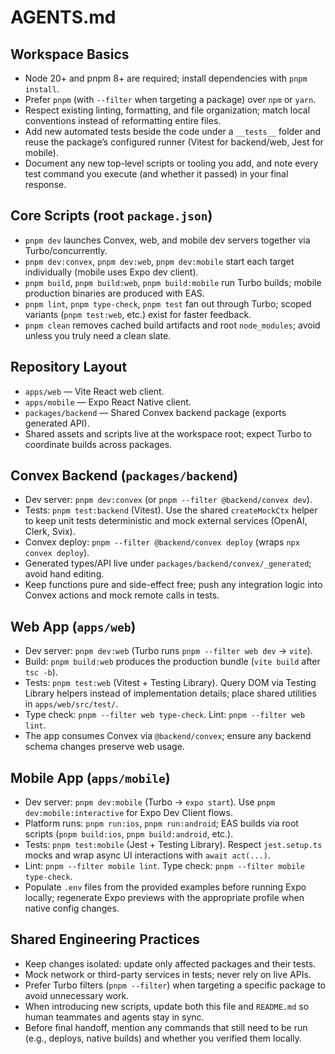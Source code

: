 # AGENTS.md

## Workspace Basics
- Node 20+ and pnpm 8+ are required; install dependencies with `pnpm install`.
- Prefer `pnpm` (with `--filter` when targeting a package) over `npm` or `yarn`.
- Respect existing linting, formatting, and file organization; match local conventions instead of reformatting entire files.
- Add new automated tests beside the code under a `__tests__` folder and reuse the package’s configured runner (Vitest for backend/web, Jest for mobile).
- Document any new top-level scripts or tooling you add, and note every test command you execute (and whether it passed) in your final response.

## Core Scripts (root `package.json`)
- `pnpm dev` launches Convex, web, and mobile dev servers together via Turbo/concurrently.
- `pnpm dev:convex`, `pnpm dev:web`, `pnpm dev:mobile` start each target individually (mobile uses Expo dev client).
- `pnpm build`, `pnpm build:web`, `pnpm build:mobile` run Turbo builds; mobile production binaries are produced with EAS.
- `pnpm lint`, `pnpm type-check`, `pnpm test` fan out through Turbo; scoped variants (`pnpm test:web`, etc.) exist for faster feedback.
- `pnpm clean` removes cached build artifacts and root `node_modules`; avoid unless you truly need a clean slate.

## Repository Layout
- `apps/web` — Vite React web client.
- `apps/mobile` — Expo React Native client.
- `packages/backend` — Shared Convex backend package (exports generated API).
- Shared assets and scripts live at the workspace root; expect Turbo to coordinate builds across packages.

## Convex Backend (`packages/backend`)
- Dev server: `pnpm dev:convex` (or `pnpm --filter @backend/convex dev`).
- Tests: `pnpm test:backend` (Vitest). Use the shared `createMockCtx` helper to keep unit tests deterministic and mock external services (OpenAI, Clerk, Svix).
- Convex deploy: `pnpm --filter @backend/convex deploy` (wraps `npx convex deploy`).
- Generated types/API live under `packages/backend/convex/_generated`; avoid hand editing.
- Keep functions pure and side-effect free; push any integration logic into Convex actions and mock remote calls in tests.

## Web App (`apps/web`)
- Dev server: `pnpm dev:web` (Turbo runs `pnpm --filter web dev` → `vite`).
- Build: `pnpm build:web` produces the production bundle (`vite build` after `tsc -b`).
- Tests: `pnpm test:web` (Vitest + Testing Library). Query DOM via Testing Library helpers instead of implementation details; place shared utilities in `apps/web/src/test/`.
- Type check: `pnpm --filter web type-check`. Lint: `pnpm --filter web lint`.
- The app consumes Convex via `@backend/convex`; ensure any backend schema changes preserve web usage.

## Mobile App (`apps/mobile`)
- Dev server: `pnpm dev:mobile` (Turbo → `expo start`). Use `pnpm dev:mobile:interactive` for Expo Dev Client flows.
- Platform runs: `pnpm run:ios`, `pnpm run:android`; EAS builds via root scripts (`pnpm build:ios`, `pnpm build:android`, etc.).
- Tests: `pnpm test:mobile` (Jest + Testing Library). Respect `jest.setup.ts` mocks and wrap async UI interactions with `await act(...)`.
- Lint: `pnpm --filter mobile lint`. Type check: `pnpm --filter mobile type-check`.
- Populate `.env` files from the provided examples before running Expo locally; regenerate Expo previews with the appropriate profile when native config changes.

## Shared Engineering Practices
- Keep changes isolated: update only affected packages and their tests.
- Mock network or third-party services in tests; never rely on live APIs.
- Prefer Turbo filters (`pnpm --filter`) when targeting a specific package to avoid unnecessary work.
- When introducing new scripts, update both this file and `README.md` so human teammates and agents stay in sync.
- Before final handoff, mention any commands that still need to be run (e.g., deploys, native builds) and whether you verified them locally.
